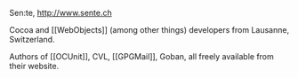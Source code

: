 Sen:te, http://www.sente.ch

Cocoa and [[WebObjects]] (among other things) developers from Lausanne, Switzerland. 

Authors of [[OCUnit]], CVL, [[GPGMail]], Goban, all freely available from their website.